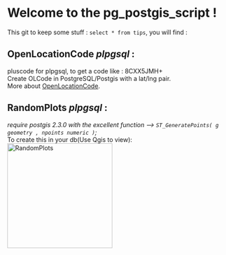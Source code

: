 # Welcome to the pg_postgis_script !  
  
This git to keep some stuff : `select * from tips`, you will find :

## OpenLocationCode _plpgsql_ :
pluscode for plpgsql, to get a code like : 8CXX5JMH+  
Create OLCode in PostgreSQL/Postgis with a lat/lng pair.  
More about [OpenLocationCode](https://plus.codes/).

## RandomPlots _plpgsql_ :  
_require postgis 2.3.0 with the excellent function --> `ST_GeneratePoints( g geometry , npoints numeric )`;_  
To create this in your db(Use Qgis to view):  
<img src="http://cen-normandie.com/doc_images/random_plots.PNG" alt="RandomPlots" width="240" height="240">  
